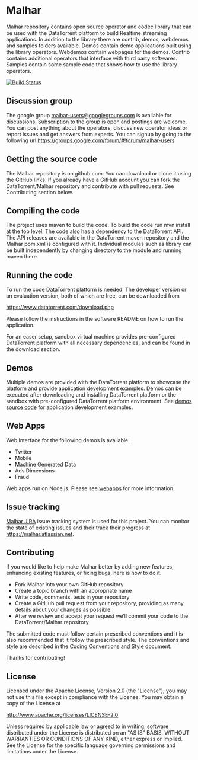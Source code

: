 Malhar
======

Malhar repository contains open source operator and codec library that can be used with the DataTorrent platform to build Realtime streaming applications. In addition to the library there are contrib, demos, webdemos and samples folders available. Demos contain demo applications built using the library operators. Webdemos contain webpages for the demos. Contrib contains additional operators that interface with third party softwares. Samples contain some sample code that shows how to use the library operators.

[![Build Status](https://travis-ci.org/DataTorrent/Malhar.png?branch=master)](https://travis-ci.org/DataTorrent/Malhar)

Discussion group
--------------------

The google group malhar-users@googlegroups.com is available for discussions. Subscription to the group is open and postings are welcome. You can post anything about the operators, discuss new operator ideas or report issues and get answers from experts. You can signup by going to the following url https://groups.google.com/forum/#!forum/malhar-users


Getting the source code
------------------------

The Malhar repository is on github.com. You can download or clone it using the GitHub links.  If you already have a GitHub account you can fork the DataTorrent/Malhar repository and contribute with pull requests.  See Contributing section below.


Compiling the code
----------------------

The project uses maven to build the code. To build the code run mvn install at the top level. The code also has a dependency to the DataTorrent API. The API releases are available in the DataTorrent maven repository and the Malhar pom.xml is configured with it. Individual modules such as library can be built independently by changing directory to the module and running maven there.

Running the code
-------------------

To run the code DataTorrent platform is needed. The developer version or an evaluation version, both of which are free, can be downloaded from 

https://www.datatorrent.com/download.php

Please follow the instructions in the software README on how to run the application.  

For an easer setup, sandbox virtual machine provides pre-configured DataTorrent platform with all necessary dependencies, and can be found in the download section.


Demos
-------------------

Multiple demos are provided with the DataTorrent platform to showcase the platform and provide application development examples.  Demos can be executed after downloading and installing DataTorrent platform or the sandbox with pre-configured DataTorrent platform environment.  See [demos source code](https://github.com/DataTorrent/Malhar/tree/master/demos/src/main/java/com/datatorrent/demos) for application development examples.

Web Apps
-------------------

Web interface for the following demos is available:
- Twitter
- Mobile
- Machine Generated Data
- Ads Dimensions
- Fraud

Web apps run on Node.js. Please see [webapps](https://github.com/DataTorrent/Malhar/tree/master/webapps) for more information.

Issue tracking
--------------------

[Malhar JIRA](https://malhar.atlassian.net) issue tracking system is used for this project. You can monitor the state of existing issues and their track their progress at https://malhar.atlassian.net.


Contributing
--------------------

If you would like to help make Malhar better by adding new features, enhancing existing features, or fixing bugs, here is how to do it.

  * Fork Malhar into your own GitHub repository
  * Create a topic branch with an appropriate name
  * Write code, comments, tests in your repository
  * Create a GitHub pull request from your repository, providing as many details about your changes as possible
  * After we review and accept your request we’ll commit your code to the DataTorrent/Malhar repository

The submitted code must follow certain prescribed conventions and it is also recommended that it follow the prescribed style. The conventions and style are described in the [Coding Conventions and Style](docs/CodingConventionsAndStyle.md) document.

Thanks for contributing!

License
--------------------

Licensed under the Apache License, Version 2.0 (the "License"); you may not use this file except in compliance with the License. You may obtain a copy of the License at

http://www.apache.org/licenses/LICENSE-2.0

Unless required by applicable law or agreed to in writing, software distributed under the License is distributed on an "AS IS" BASIS, WITHOUT WARRANTIES OR CONDITIONS OF ANY KIND, either express or implied. See the License for the specific language governing permissions and limitations under the License.
